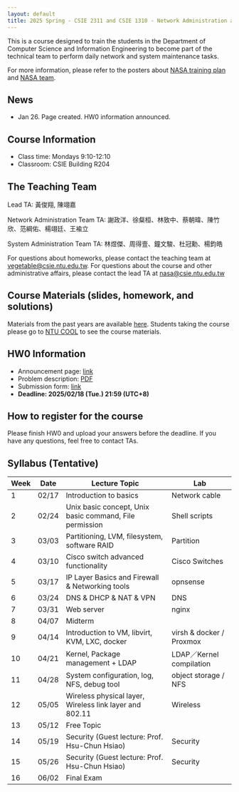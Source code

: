 ```yaml
---
layout: default
title: 2025 Spring - CSIE 2311 and CSIE 1310 - Network Administration and System Administration (Lab)
---
```


This is a course designed to train the students in the Department of Computer Science and Information Engineering to become part of the technical team to perform daily network and system maintenance tasks.

For more information, please refer to the posters about [NASA training plan](https://drive.google.com/file/d/19JsnU_qrG6RYxdCExJK8EaRB2eyDY06H/view?usp=sharing) and [NASA team](https://drive.google.com/file/d/1BqaeoSF6w_uSjfVBEmuHcSbhivOqSHdX/view?usp=sharing).


## News

- Jan 26. Page created. HW0 information announced.

## Course Information
- Class time: Mondays 9:10-12:10
- Classroom: CSIE Building R204

## The Teaching Team

Lead TA: 黃俊翔, 陳翊嘉

Network Administration Team TA: 謝政洋、徐粲桓、林致中、蔡朝暐、陳竹欣、范綱佑、楊翊廷、王褕立

System Administration Team TA: 林煜傑、周得壹、鐘文駿、杜冠勳、楊鈞皓

For questions about homeworks, please contact the teaching team at vegetable@csie.ntu.edu.tw. For questions about the course and other administrative affairs, please contact the lead TA at nasa@csie.ntu.edu.tw

## Course Materials (slides, homework, and solutions)
Materials from the past years are available [here](https://www.csie.ntu.edu.tw/~hsinmu/site/teaching). Students taking the course please go to [NTU COOL](https://cool.ntu.edu.tw/courses/46924) to see the course materials.

## HW0 Information
- Announcement page: [link](https://hackmd.io/@Mqvhsb9VRYSU2scAkRqGIQ/S1MFCNBDkx?fbclid=IwY2xjawICwHxleHRuA2FlbQIxMAABHZf9_C2M_0oRf3uza48C02flNr0nToQVe4QU3oCqTIAWD8iptiXRegluww_aem_t8bxPf2z4dtesxj2f-NDAw)
- Problem description: [PDF](https://drive.google.com/file/d/1xx64HYlnfT-mgJxG192ql7Qy30xLli3Y/view?usp=sharing)
- Submission form: [link](https://forms.gle/mvUi94K5eN6F51py7)
- **Deadline: 2025/02/18 (Tue.) 21:59 (UTC+8)**


## How to register for the course
Please finish HW0 and upload your answers before the deadline. If you have any questions, feel free to contact TAs.


## Syllabus (Tentative)

| Week | Date  | Lecture Topic | Lab |
| ---- | ----- | -------- | -------- |
| 1    | 02/17 | Introduction to basics | Network cable |
| 2    | 02/24 | Unix basic concept, Unix basic command, File permission | Shell scripts |
| 3    | 03/03 | Partitioning, LVM, filesystem, software RAID | Partition |
| 4    | 03/10 | Cisco switch advanced functionality | Cisco Switches |
| 5    | 03/17 | IP Layer Basics and Firewall & Networking tools | opnsense |
| 6    | 03/24 | DNS & DHCP & NAT & VPN | DNS |
| 7    | 03/31 | Web server | nginx |
| 8    | 04/07 | Midterm |  |
| 9    | 04/14 | Introduction to VM, libvirt, KVM, LXC, docker | virsh & docker / Proxmox |
| 10   | 04/21 | Kernel, Package management + LDAP | LDAP／Kernel compilation |
| 11   | 04/28 | System configuration, log, NFS, debug tool	| object storage / NFS |
| 12   | 05/05 | Wireless physical layer, Wireless link layer and 802.11 | Wireless  |
| 13   | 05/12 | Free Topic	 |  |
| 14   | 05/19 | Security (Guest lecture: Prof. Hsu-Chun Hsiao) | Security |
| 15   | 05/26 | Security (Guest lecture: Prof. Hsu-Chun Hsiao) | Security |
| 16   | 06/02 | Final Exam	 |  |

